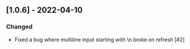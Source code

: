 ## [1.0.6] - 2022-04-10
### Changed
- Fixed a bug where multiline input starting with \n broke on refresh [#2]
